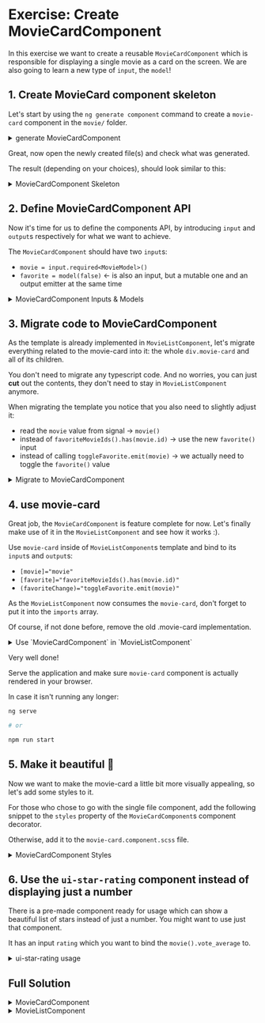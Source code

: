 # Exercise: Create MovieCardComponent

In this exercise we want to create a reusable `MovieCardComponent` which is responsible for displaying
a single movie as a card on the screen. We are also going to learn a new type of `input`, the `model`!

## 1. Create MovieCard component skeleton

Let's start by using the `ng generate component` command to create a `movie-card` component in the `movie/` folder.

<details>
    <summary>generate MovieCardComponent</summary>

```bash
ng generate component movie/movie-card

OR

ng g c movie/movie-card
```

As our workspace is configured to generate single file components, you should now see 1 files being generated:

* `src/app/movie/movie-card/movie-card.component.ts` => component logic


If you want to have a separate file for the styles and/or the template, please use

```bash
ng generate component movie-card --inline-style=false --inline-template=false

OR

ng g c movie-card --inline-style=false --inline-template=false
```

It'll generate:

* `src/app/movie/movie-card/movie-card.component.ts` => component logic
* `src/app/movie/movie-card/movie-card.component.html` => template (--inline-template=false)
* `src/app/movie/movie-card/movie-card.component.scss` => stylesheet (--inline-style=false)

</details>

Great, now open the newly created file(s) and check what was generated.

The result (depending on your choices), should look similar to this:

<details>
  <summary>MovieCardComponent Skeleton</summary>

```ts
// src/app/movie/movie-card/movie-card.component.ts

import { Component } from '@angular/core';

@Component({
  selector: 'movie-card',
  imports: [],
  template: ` <p>movie-card works!</p> `,
  styles: ``,
})
export class MovieCardComponent {}


```

</details>

## 2. Define MovieCardComponent API

Now it's time for us to define the components API, by introducing `input` and `output`s respectively for what we want
to achieve.

The `MovieCardComponent` should have two `input`s:
* `movie = input.required<MovieModel>()`
* `favorite = model(false)` <- is also an input, but a mutable one and an output emitter at the same time


<details>
  <summary>MovieCardComponent Inputs & Models</summary>

```ts
// src/app/movie/movie-card/movie-card.component.ts

import { Component, input, model } from '@angular/core';

import { MovieModel } from '../../shared/model/movie.model';

@Component(/**/)
export class MovieCardComponent {
  
  movie = input.required<MovieModel>();
  favorite = model(false);
}


```

</details>


## 3. Migrate code to MovieCardComponent

As the template is already implemented in `MovieListComponent`, let's migrate
everything related to the movie-card into it: the whole `div.movie-card` and all of its children.

You don't need to migrate any typescript code. And no worries, you can just **cut** out the contents, they don't
need to stay in `MovieListComponent` anymore. 

When migrating the template you notice that you also need to slightly adjust it:
* read the `movie` value from signal -> `movie()`
* instead of `favoriteMovieIds().has(movie.id)` -> use the new `favorite()` input
* instead of calling `toggleFavorite.emit(movie)` -> we actually need to toggle the `favorite()` value

<details>
    <summary>Migrate to MovieCardComponent</summary>

Create a new `toggle` method in `MovieCardComponent`. It should set or update the `favorite` model to its negated
value.

```ts
// src/app/movie/movie-card/movie-card.component.ts

export class MovieCardComponent {
  movie = input.required<MovieModel>();
  favorite = model(false);

  toggle() {
    this.favorite.set(!this.favorite());
  }
}
```

Migrate the template from `MovieListComponent` to the `MovieCardComponent`

```html
<!-- src/app/movie/movie-card/movie-card.component.ts -->

<div class="movie-card">
  <img
    class="movie-image"
    [alt]="movie().title"
    [src]="'https://image.tmdb.org/t/p/w342' + movie().poster_path" />
  <div class="movie-card-content">
    <div class="movie-card-title">{{ movie().title }}</div>
    <div class="movie-card-rating">{{ movie().vote_average }}</div>
  </div>
  <button
    class="favorite-indicator"
    [class.is-favorite]="favorite()"
    (click)="toggle()">
    @if (favorite()) {
      I like it
    } @else {
      Like me
    }
  </button>
</div>
```

</details>

## 4. use movie-card

Great job, the `MovieCardComponent` is feature complete for now. Let's finally make use of it in the `MovieListComponent`
and see how it works :).

Use `movie-card` inside of `MovieListComponent`s template and bind to its `input`s and `output`s:

* `[movie]="movie"`
* `[favorite]="favoriteMovieIds().has(movie.id)"`
* `(favoriteChange)="toggleFavorite.emit(movie)"`

As the `MovieListComponent` now consumes the `movie-card`, don't forget to put it into the `imports` array.

Of course, if not done before, remove the old .movie-card implementation.

<details>
    <summary>Use `MovieCardComponent` in `MovieListComponent`</summary>

```html
<!-- src/app/movie/movie-list/movie-list.component.ts -->

@for (movie of movies(); track movie.id) {
  <movie-card
    [movie]="movie"
    [favorite]="favoriteMovieIds().has(movie.id)"
    (favoriteChange)="toggleFavorite.emit(movie)" />
}
```

If not autocompleted from your IDE, let's make sure the imports are good:

```ts
// src/app/movie/movie-list/movie-list.component.ts

import { MovieCardComponent } from './movie/movie-card/movie-card.component';

@Component({
  selector: 'movie-list',
  imports: [MovieCardComponent],
  /**/
})
export class MovieListComponent {}
```

</details>

Very well done!

Serve the application and make sure `movie-card` component is actually rendered in your browser.

In case it isn't running any longer: 

```bash
ng serve

# or

npm run start
```

## 5. Make it beautiful 💅

Now we want to make the movie-card a little bit more visually appealing, so let's add some styles to it.

For those who chose to go with the single file component, add the following snippet to the `styles` property of the
`MovieCardComponent`s component decorator.

Otherwise, add it to the `movie-card.component.scss` file.

<details>
  <summary>MovieCardComponent Styles</summary>

```scss
/* src/app/movie/movie-card/movie-card.component.ts */

.movie-card {
  transition: box-shadow 0.15s cubic-bezier(0.4, 0, 0.2, 1) 0s;
  transform-origin: bottom;
}

.movie-card:hover {
  .movie-image {
    transform: scale(1);
  }
  box-shadow: 0 0 4px 2px rgba(0, 0, 0, 0.6);
}

.movie-image {
  display: block;
  width: 100%;
  height: auto;
  transition: transform 0.15s cubic-bezier(0.4, 0, 0.2, 1) 0s;
  transform: scale(0.97);
}

.movie-card-content {
  text-align: center;
  padding: 1.5rem 3rem;
  font-size: 1.5rem;
}

.movie-card-title {
  font-size: 2rem;
}

```

</details>

## 6. Use the `ui-star-rating` component instead of displaying just a number

There is a pre-made component ready for usage which can show a beautiful list of stars
instead of just a number. You might want to use just that component.

It has an input `rating` which you want to bind the `movie().vote_average` to.

<details>
    <summary>ui-star-rating usage</summary>

Replace `{{ movie().vote_average }}`

with `<ui-star-rating [rating]="movie().vote_average" />`

in `MovieCardComponent`.

Of course check that the imports are good:

```ts
// src/app/movie/movie-card/movie-card.component.ts

import { StarRatingComponent } from '../../ui/pattern/star-rating/star-rating.component';

@Component({
  selector: 'movie-card',
  imports: [StarRatingComponent]
})
export class MovieCardComponent { }
```

</details>

## Full Solution

<details>
  <summary>MovieCardComponent</summary>

```ts
import { Component, input, model } from '@angular/core';

import { MovieModel } from '../../shared/model/movie.model';
import { StarRatingComponent } from '../../ui/pattern/star-rating/star-rating.component';

@Component({
  selector: 'movie-card',
  imports: [StarRatingComponent],
  template: `
    <div class="movie-card">
      <img
        class="movie-image"
        [alt]="movie().title"
        [src]="'https://image.tmdb.org/t/p/w342' + movie().poster_path" />
      <div class="movie-card-content">
        <div class="movie-card-title">{{ movie().title }}</div>
        <div class="movie-card-rating">
          <ui-star-rating [rating]="movie().vote_average" />
        </div>
      </div>
      <button
        class="favorite-indicator"
        [class.is-favorite]="favorite()"
        (click)="toggle()">
        @if (favorite()) {
          I like it
        } @else {
          Like me
        }
      </button>
    </div>
  `,
  styles: `
    .movie-card {
      transition:
        box-shadow 0.15s cubic-bezier(0.4, 0, 0.2, 1) 0s,
        transform 0.25s cubic-bezier(0.4, 0, 0.2, 1) 0s;
    }

    .movie-card:hover {
      .movie-image {
        transform: scale(1);
      }
      box-shadow: 0 0 4px 2px rgba(0, 0, 0, 0.6);
    }

    .movie-image {
      display: block;
      width: 100%;
      height: auto;
      transition: transform 0.15s cubic-bezier(0.4, 0, 0.2, 1) 0s;
      transform: scale(0.97);
    }

    .movie-card-content {
      text-align: center;
      padding: 1.5rem 3rem;
      font-size: 1.5rem;
    }

    .movie-card-title {
      font-size: 2rem;
    }
  `,
})
export class MovieCardComponent {
  movie = input.required<MovieModel>();
  favorite = model(false);

  toggle() {
    this.favorite.set(!this.favorite());
  }
}

```

</details>

<details>
  <summary>MovieListComponent</summary>

```ts
import { Component, input, output } from '@angular/core';

import { MovieModel } from '../../shared/model/movie.model';
import { MovieCardComponent } from '../movie-card/movie-card.component';

@Component({
  selector: 'movie-list',
  imports: [MovieCardComponent],
  template: `
    @for (movie of movies(); track movie.id) {
      <movie-card
        [movie]="movie"
        [favorite]="favoriteMovieIds().has(movie.id)"
        (favoriteChange)="toggleFavorite.emit(movie)" />
    }
  `,
  styles: `
    :host {
      display: grid;
      grid-template-columns: repeat(auto-fit, minmax(10rem, 35rem));
      gap: 4rem 2rem;
      place-content: space-between space-evenly;
      align-items: start;
      position: relative;
    }
  `,
})
export class MovieListComponent {
  movies = input.required<MovieModel[]>();
  favoriteMovieIds = input(new Set<string>());
  toggleFavorite = output<MovieModel>();
}

```

</details>
